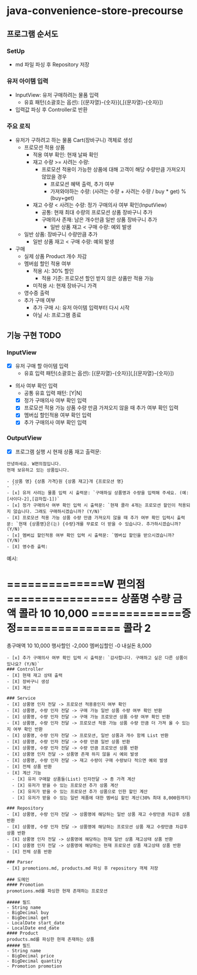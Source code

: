 # java-convenience-store-precourse
## 프로그램 순서도
### SetUp
- md 파일 파싱 후 Repository 저장
### 유저 아이템 입력
- InputView: 유저 구매하려는 물품 입력
  - 유효 패턴(소괄호는 옵션): \[{문자열}-{숫자}](,[{문자열}-{숫자}])
- 입력값 파싱 후 Controller로 반환
### 주요 로직
- 유저가 구하려고 하는 물품 Cart(장바구니) 객체로 생성
  - 프로모션 적용 상품
    - 적용 여부 확인: 현재 날짜 확인
    - 재고 수량 >= 사려는 수량: 
      - 프로모션 적용이 가능한 상품에 대해 고객이 해당 수량만큼 가져오지 않았을 경우
        - 프로모션 혜택 출력, 추가 여부
        - 가져와야하는 수량: (사려는 수량 + 사려는 수량 / buy * get) % (buy+get)
    - 재고 수량 < 사려는 수량: 정가 구매의사 여부 확인(InputView)
      - 공통: 현재 최대 수량의 프로모션 상품 장바구니 추가
      - 구매의사 존재: 남은 개수만큼 일반 상품 장바구니 추가
        - 일반 상품 재고 < 구매 수량: 예외 발생
  - 일반 상품: 장바구니 수량만큼 추가
    - 일반 상품 재고 < 구매 수량: 예외 발생
- 구매
  - 실제 상품 Product 개수 차감
  - 멤버쉽 할인 적용 여부
    - 적용 시: 30% 할인
      - 적용 기준: 프로모션 할인 받지 않은 상품만 적용 가능
    - 미적용 시: 현재 장바구니 가격
  - 영수증 출력
  - 추가 구매 여부
    - 추가 구매 시: 유저 아이템 입력부터 다시 시작
    - 아닐 시: 프로그램 종료

## 기능 구현 TODO
### InputView
- [X] 유저 구매 할 아이템 입력
  - 유효 입력 패턴(소괄호는 옵션): \[{문자열}-{숫자}](,[{문자열}-{숫자}])
- 의사 여부 확인 입력
  - 공통 유효 입력 패턴: [Y|N]
  - [X] 정가 구매의사 여부 확인 입력
  - [X] 프로모션 적용 가능 상품 수량 만큼 가져오지 않을 때 추가 여부 확인 입력
  - [X] 멤버십 할인적용 여부 확인 입력
  - [X] 추가 구매의사 여부 확인 입력
### OutputView
- [X] 프로그램 실행 시 현재 상품 재고 출력문: 
```
안녕하세요. W편의점입니다.
현재 보유하고 있는 상품입니다.

- {상품 명} {상품 가격}원 {상품 재고}개 {프로모션 명}
- ```
- [x] 유저 사려는 물품 입력 시 출력문: `구매하실 상품명과 수량을 입력해 주세요. (예: [사이다-2],[감자칩-1])`
- [x] 정가 구매의사 여부 확인 입력 시 출력문: `현재 콜라 4개는 프로모션 할인이 적용되지 않습니다. 그래도 구매하시겠습니까? (Y/N)`
- [X] 프로모션 적용 가능 상품 수량 만큼 가져오지 않을 때 추가 여부 확인 입력시 출력문: `현재 {상품명}은(는) {수량}개를 무료로 더 받을 수 있습니다. 추가하시겠습니까? (Y/N)`
- [x] 멤버십 할인적용 여부 확인 입력 시 출력문: `멤버십 할인을 받으시겠습니까? (Y/N)`
- [X] 영수증 출력: 
```
예시:

==============W 편의점================
상품명		수량	금액
콜라		10 	10,000
=============증	정===============
콜라		2
====================================
총구매액		10	10,000
행사할인			-2,000
멤버십할인			-0
내실돈			 8,000
```
- [x] 추가 구매의사 여부 확인 입력 시 출력문: `감사합니다. 구매하고 싶은 다른 상품이 있나요? (Y/N)`
### Controller
- [X] 현재 재고 상태 출력
- [X] 장바구니 생성
- [X] 계산

### Service
- [X] 상품명 인자 전달 -> 프로모션 적용중인지 여부 확인
- [X] 상품명, 수량 인자 전달 -> 구매 가능 일반 상품 수량 여부 확인 반환
- [X] 상품명, 수량 인자 전달 -> 구매 가능 프로모션 상품 수량 여부 확인 반환
- [X] 상품명, 수량 인자 전달 -> 프로모션 적용 가능 상품 수량 만큼 더 가져 올 수 있는지 여부 확인 반환
- [X] 상품명, 수량 인자 전달 -> 프로모션, 일반 상품과 개수 함께 List 반환
- [X] 상품명, 수량 인자 전달 -> 수량 만큼 일반 상품 반환
- [X] 상품명, 수량 인자 전달 -> 수량 만큼 프로모션 상품 반환
- [X] 상품명 인자 전달 -> 상품명 존재 하지 않을 시 예외 발생
- [X] 상품명, 수량 인자 전달 -> 재고 수량이 구매 수량보다 적으면 예외 발생
- [X] 전체 상품 반환
- [X] 계산 기능
  - [X] 유저 구매할 상품들(List) 인자전달 -> 총 가격 계산
  - [X] 유저가 받을 수 있는 프로모션 추가 상품 계산
  - [X] 유저가 받을 수 있는 프로모션 추가 상품으로 인한 할인 계산
  - [X] 유저가 받을 수 있는 일반 제품에 대한 멤버십 할인 계산(30% 최대 8,000원까지)

### Repository
- [X] 상품명, 수량 인자 전달 -> 상품명에 해당하는 일반 상품 재고 수량만큼 차감후 상품 반환
- [X] 상품명, 수량 인자 전달 -> 상품명에 해당하는 프로모션 상품 재고 수량만큼 차감후 상품 반환
- [X] 상품명 인자 전달 -> 상품명에 해당하는 현재 일반 상품 재고상태 상품 반환
- [X] 상품명 인자 전달 -> 상품명에 해당하는 현재 프로모션 상품 재고상태 상품 반환
- [X] 전체 상품 반환

### Parser
- [X] promotions.md, products.md 파싱 후 repository 객체 저장

### 도메인
#### Promotion
promotions.md를 파싱한 현재 존재하는 프로모션

##### 필드
- String name
- BigDecimal buy
- BigDecimal get
- LocalDate start_date
- LocalDate end_date
#### Product
products.md를 파싱한 현재 존재하는 상품
##### 필드
- String name
- BigDecimal price
- BigDecimal quantity
- Promotion promotion
